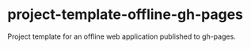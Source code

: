 project-template-offline-gh-pages
=================================

Project template for an offline web application published to gh-pages.
